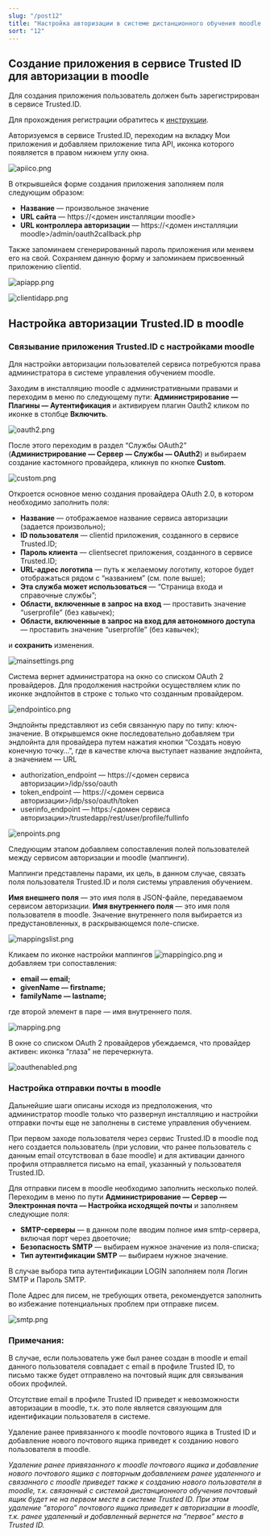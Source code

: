 ```yaml
---
slug: "/post12"
title: "Настройка авторизации в системе дистанционного обучения moodle через сервис Trusted.ID"
sort: "12"
---
```

## Создание приложения в сервисе Trusted ID для авторизации в moodle
Для создания приложения пользователь должен быть зарегистрирован в сервисе Trusted.ID. 

Для прохождения регистрации обратитесь к [инструкции](https://docs.trusted.plus/04-v1.5/2-authorization/registration).

Авторизуемся в сервисе Trusted.ID, переходим на вкладку Мои приложения и добавляем приложение типа API, иконка которого появляется в правом нижнем углу окна.

![apiico.png](./images/apiico.png)

В открывшейся форме создания приложения заполняем поля следующим образом:
- **Название** — произвольное значение
- **URL сайта**  — https://<домен инсталляции moodle>
- **URL контроллера авторизации** — https://<домен инсталляции moodle>/admin/oauth2callback.php

Также запоминаем сгенерированный пароль приложения или меняем его на свой.
Сохраняем данную форму и запоминаем присвоенный приложению clientid.

![apiapp.png](./images/apiapp.png)

![clientidapp.png](./images/clientidapp.png)

## Настройка авторизации Trusted.ID в moodle
### Связывание приложения Trusted.ID с настройками moodle

Для настройки авторизации пользователей сервиса потребуются права администратора в системе управления обучением moodle.

Заходим в инсталляцию moodle с административными правами и переходим в меню по следующему пути: **Администрирование — Плагины — Аутентификация**  и активируем плагин Oauth2 кликом по иконке в столбце **Включить**.

![oauth2.png](./images/oauth2.png)

После этого переходим в раздел “Службы OAuth2” (**Администрирование — Сервер — Службы — OAuth2**) и выбираем создание кастомного провайдера, кликнув по кнопке **Custom**.

![custom.png](./images/custom.png)

Откроется основное меню создания провайдера OAuth 2.0, в котором необходимо заполнить поля:
 - **Название** — отображаемое название сервиса авторизации (задается произвольно);
- **ID пользователя** — clientid приложения, созданного в сервисе Trusted.ID;
- **Пароль клиента** — clientsecret приложения, созданного в сервисе Trusted.ID;
- **URL-адрес логотипа** — путь к желаемому логотипу, которое будет отображаться рядом с “названием” (см. поле выше);
- **Эта служба может использоваться** — “Страница входа и справочные службы”;
- **Области, включенные в запрос на вход** — проставить значение “userprofile” (без кавычек);
- **Области, включенные в запрос на вход для автономного доступа** — проставить значение “userprofile” (без кавычек);

и  **сохранить** изменения.

![mainsettings.png](./images/mainsettings.png)

Система вернет администратора на окно со списком OAuth 2 провайдеров. Для продолжения настройки осуществляем клик по иконке эндпойнтов в строке с только что созданным провайдером.

![endpointico.png](./images/endpointico.png)

Эндпойнты представляют из себя связанную пару по типу: ключ-значение. В открывшемся окне последовательно добавляем три эндпойнта для провайдера путем нажатия кнопки “Создать новую конечную точку…”, где в качестве ключа выступает название эндпойнта, а значением — URL
- authorization_endpoint — https://<домен сервиса авторизации>/idp/sso/oauth
- token_endpoint — https://<домен сервиса авторизации>/idp/sso/oauth/token
- userinfo_endpoint — https:/<домен сервиса авторизации>/trustedapp/rest/user/profile/fullinfo

![enpoints.png](./images/enpoints.png)

Следующим этапом добавляем сопоставления полей пользователей между сервисом авторизации и moodle (маппинги).

Маппинги представлены парами, их цель, в данном случае, связать поля пользователя Trusted.ID и поля системы управления обучением.

**Имя внешнего поля** — это имя поля в JSON-файле, передаваемом сервисом авторизации.
**Имя внутреннего поля** — это имя поля пользователя в moodle. Значение внутреннего поля выбирается из предустановленных, в раскрывающемся поле-списке.

![mappingslist.png](./images/mappingslist.png)

Кликаем по иконке настройки маппингов ![mappingico.png](./images/mappingico.png) и добавляем три сопоставления:

- **email — email;**
- **givenName — firstname;**
- **familyName — lastname;**

где второй элемент в паре — имя внутреннего поля.

![mapping.png](./images/mapping.png)

В окне со списком OAuth 2 провайдеров убеждаемся, что провайдер активен:  иконка “глаза” не перечеркнута.

![oauthenabled.png](./images/oauthenabled.png)

### Настройка отправки почты в moodle
Дальнейшие шаги описаны исходя из предположения, что администратор moodle только что развернул инсталляцию и настройки отправки почты еще не заполнены в системе управления обучением. 

При первом заходе пользователя через сервис Trusted.ID в moodle под него создается пользователь (при условии, что ранее пользователь с данным email отсутствовал в базе moodle) и для активации данного профиля отправляется письмо на email, указанный у пользователя Trusted.ID.

Для отправки писем в moodle необходимо заполнить несколько полей. Переходим в меню по пути **Администрирование — Сервер — Электронная почта — Настройка исходящей почты** и заполняем следующие поля:
- **SMTP-серверы** — в данном поле вводим полное имя smtp-сервера, включая порт через двоеточие;
- **Безопасность SMTP** — выбираем нужное значение из поля-списка;
- **Тип аутентификации SMTP** — выбираем нужное значение.

В случае выбора типа аутентификации LOGIN заполняем поля Логин SMTP и Пароль SMTP.

Поле Адрес для писем, не требующих ответа, рекомендуется заполнить во избежание потенциальных проблем при отправке писем.

![smtp.png](./images/smtp.png)

### Примечания:
В случае, если пользователь уже был ранее создан в moodle и email данного пользователя совпадает с email в профиле Trusted ID, то письмо также будет отправлено на почтовый ящик для связывания обоих профилей.

Отсутствие email в профиле Trusted ID  приведет к невозможности авторизации в moodle, т.к. это поле является связующим для идентификации пользователя в системе.

Удаление ранее привязанного к moodle почтового ящика в Trusted ID и добавление нового почтового ящика приведет к созданию нового пользователя в moodle.

_Удаление ранее привязанного к moodle почтового ящика и добавление нового почтового ящика с повторным добавлением ранее удаленного и связанного с moodle приведет также к созданию нового пользователя в moodle, т.к. связанный с системой дистанционного обучения почтовый ящик будет не на первом месте в системе Trusted ID. При этом удаление “второго” почтового ящика приведет к авторизации в moodle, т.к. ранее удаленный и добавленный вернется на “первое” место в Trusted ID._

